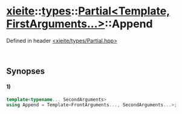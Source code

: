 # [xieite](../../../../../xieite.md)\:\:[types](../../../../../types.md)\:\:[Partial\<Template, FirstArguments...\>](../../../Partial.md)\:\:Append
Defined in header [<xieite/types/Partial.hpp>](../../../../../../include/xieite/types/Partial.hpp)

&nbsp;

## Synopses
#### 1)
```cpp
template<typename... SecondArguments>
using Append = Template<FrontArguments..., SecondArguments...>;
```

